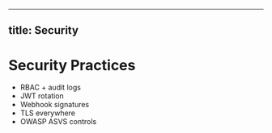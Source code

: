 
---
title: Security
---
# Security Practices
- RBAC + audit logs
- JWT rotation
- Webhook signatures
- TLS everywhere
- OWASP ASVS controls
